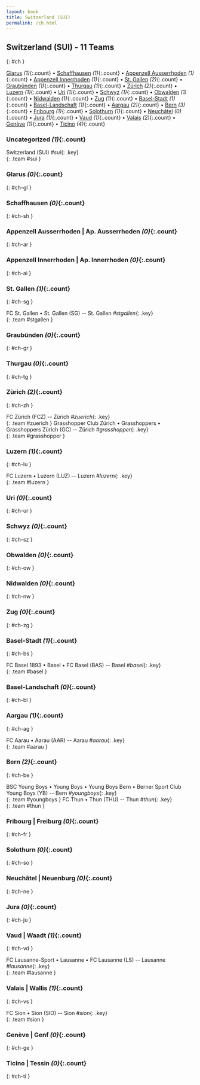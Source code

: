 ```yaml
---
layout: book
title: Switzerland (SUI)
permalink: /ch.html
---
```


## Switzerland (SUI) - 11 Teams
{: #ch }






[Glarus](#ch-gl) _(1)_{:.count} • [Schaffhausen](#ch-sh) _(1)_{:.count} • [Appenzell Ausserrhoden](#ch-ar) _(1)_{:.count} • [Appenzell Innerrhoden](#ch-ai) _(1)_{:.count} • [St. Gallen](#ch-sg) _(2)_{:.count} • [Graubünden](#ch-gr) _(1)_{:.count} • [Thurgau](#ch-tg) _(1)_{:.count} • [Zürich](#ch-zh) _(2)_{:.count} • [Luzern](#ch-lu) _(1)_{:.count} • [Uri](#ch-ur) _(1)_{:.count} • [Schwyz](#ch-sz) _(1)_{:.count} • [Obwalden](#ch-ow) _(1)_{:.count} • [Nidwalden](#ch-nw) _(1)_{:.count} • [Zug](#ch-zg) _(1)_{:.count} • [Basel-Stadt](#ch-bs) _(1)_{:.count} • [Basel-Landschaft](#ch-bl) _(1)_{:.count} • [Aargau](#ch-ag) _(2)_{:.count} • [Bern](#ch-be) _(3)_{:.count} • [Fribourg](#ch-fr) _(1)_{:.count} • [Solothurn](#ch-so) _(1)_{:.count} • [Neuchâtel](#ch-ne) _(0)_{:.count} • [Jura](#ch-ju) _(1)_{:.count} • [Vaud](#ch-vd) _(1)_{:.count} • [Valais](#ch-vs) _(2)_{:.count} • [Genève](#ch-ge) _(1)_{:.count} • [Ticino](#ch-ti) _(4)_{:.count}


### Uncategorized _(1)_{:.count}

Switzerland  (SUI)  _#sui_{: .key} <br>
{: .team #sui }



### Glarus _(0)_{:.count}
{: #ch-gl }





<div class='columns3' markdown='1'>


</div>



### Schaffhausen _(0)_{:.count}
{: #ch-sh }





<div class='columns3' markdown='1'>


</div>



### Appenzell Ausserrhoden | Ap. Ausserrhoden _(0)_{:.count}
{: #ch-ar }





<div class='columns3' markdown='1'>


</div>



### Appenzell Innerrhoden | Ap. Innerrhoden _(0)_{:.count}
{: #ch-ai }





<div class='columns3' markdown='1'>


</div>



### St. Gallen _(1)_{:.count}
{: #ch-sg }





<div class='columns3' markdown='1'>

FC St. Gallen • St. Gallen  (SG)  -- St. Gallen _#stgallen_{: .key} <br>
{: .team #stgallen }

</div>



### Graubünden _(0)_{:.count}
{: #ch-gr }





<div class='columns3' markdown='1'>


</div>



### Thurgau _(0)_{:.count}
{: #ch-tg }





<div class='columns3' markdown='1'>


</div>



### Zürich _(2)_{:.count}
{: #ch-zh }





<div class='columns3' markdown='1'>

FC Zürich  (FCZ)  -- Zürich _#zuerich_{: .key} <br>
{: .team #zuerich }
Grasshopper Club Zürich • Grasshoppers • Grasshoppers Zürich  (GC)  -- Zürich _#grasshopper_{: .key} <br>
{: .team #grasshopper }

</div>



### Luzern _(1)_{:.count}
{: #ch-lu }





<div class='columns3' markdown='1'>

FC Luzern • Luzern  (LUZ)  -- Luzern _#luzern_{: .key} <br>
{: .team #luzern }

</div>



### Uri _(0)_{:.count}
{: #ch-ur }





<div class='columns3' markdown='1'>


</div>



### Schwyz _(0)_{:.count}
{: #ch-sz }





<div class='columns3' markdown='1'>


</div>



### Obwalden _(0)_{:.count}
{: #ch-ow }





<div class='columns3' markdown='1'>


</div>



### Nidwalden _(0)_{:.count}
{: #ch-nw }





<div class='columns3' markdown='1'>


</div>



### Zug _(0)_{:.count}
{: #ch-zg }





<div class='columns3' markdown='1'>


</div>



### Basel-Stadt _(1)_{:.count}
{: #ch-bs }





<div class='columns3' markdown='1'>

FC Basel 1893 • Basel • FC Basel  (BAS)  -- Basel _#basel_{: .key} <br>
{: .team #basel }

</div>



### Basel-Landschaft _(0)_{:.count}
{: #ch-bl }





<div class='columns3' markdown='1'>


</div>



### Aargau _(1)_{:.count}
{: #ch-ag }





<div class='columns3' markdown='1'>

FC Aarau • Aarau  (AAR)  -- Aarau _#aarau_{: .key} <br>
{: .team #aarau }

</div>



### Bern _(2)_{:.count}
{: #ch-be }





<div class='columns3' markdown='1'>

BSC Young Boys • Young Boys • Young Boys Bern • Berner Sport Club Young Boys  (YB)  -- Bern _#youngboys_{: .key} <br>
{: .team #youngboys }
FC Thun • Thun  (THU)  -- Thun _#thun_{: .key} <br>
{: .team #thun }

</div>



### Fribourg | Freiburg _(0)_{:.count}
{: #ch-fr }





<div class='columns3' markdown='1'>


</div>



### Solothurn _(0)_{:.count}
{: #ch-so }





<div class='columns3' markdown='1'>


</div>



### Neuchâtel | Neuenburg _(0)_{:.count}
{: #ch-ne }





<div class='columns3' markdown='1'>


</div>



### Jura _(0)_{:.count}
{: #ch-ju }





<div class='columns3' markdown='1'>


</div>



### Vaud | Waadt _(1)_{:.count}
{: #ch-vd }





<div class='columns3' markdown='1'>

FC Lausanne-Sport • Lausanne • FC Lausanne  (LS)  -- Lausanne _#lausanne_{: .key} <br>
{: .team #lausanne }

</div>



### Valais | Wallis _(1)_{:.count}
{: #ch-vs }





<div class='columns3' markdown='1'>

FC Sion • Sion  (SIO)  -- Sion _#sion_{: .key} <br>
{: .team #sion }

</div>



### Genève | Genf _(0)_{:.count}
{: #ch-ge }





<div class='columns3' markdown='1'>


</div>



### Ticino | Tessin _(0)_{:.count}
{: #ch-ti }





<div class='columns3' markdown='1'>


</div>


 
